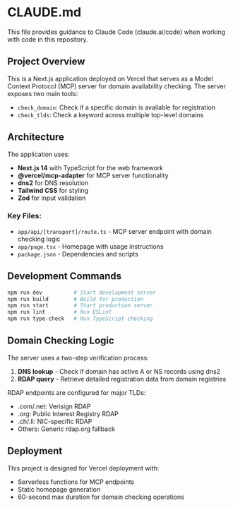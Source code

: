 # CLAUDE.md

This file provides guidance to Claude Code (claude.ai/code) when working with code in this repository.

## Project Overview

This is a Next.js application deployed on Vercel that serves as a Model Context Protocol (MCP) server for domain availability checking. The server exposes two main tools:
- `check_domain`: Check if a specific domain is available for registration
- `check_tlds`: Check a keyword across multiple top-level domains

## Architecture

The application uses:
- **Next.js 14** with TypeScript for the web framework
- **@vercel/mcp-adapter** for MCP server functionality
- **dns2** for DNS resolution
- **Tailwind CSS** for styling
- **Zod** for input validation

### Key Files:
- `app/api/[transport]/route.ts` - MCP server endpoint with domain checking logic
- `app/page.tsx` - Homepage with usage instructions
- `package.json` - Dependencies and scripts

## Development Commands

```bash
npm run dev          # Start development server
npm run build        # Build for production
npm run start        # Start production server
npm run lint         # Run ESLint
npm run type-check   # Run TypeScript checking
```

## Domain Checking Logic

The server uses a two-step verification process:
1. **DNS lookup** - Check if domain has active A or NS records using dns2
2. **RDAP query** - Retrieve detailed registration data from domain registries

RDAP endpoints are configured for major TLDs:
- .com/.net: Verisign RDAP
- .org: Public Interest Registry RDAP
- .ch/.li: NIC-specific RDAP
- Others: Generic rdap.org fallback

## Deployment

This project is designed for Vercel deployment with:
- Serverless functions for MCP endpoints
- Static homepage generation
- 60-second max duration for domain checking operations